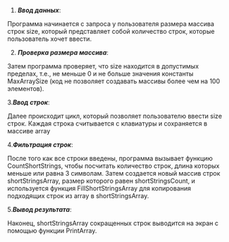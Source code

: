 1. ***Ввод данных***:

Программа начинается с запроса у пользователя размера массива строк size, который представляет собой количество строк, которые пользователь хочет ввести.

2. ***Проверка размера массива***:

Затем программа проверяет, что size находится в допустимых пределах, т.е., не меньше 0 и не больше значения константы MaxArraySize (код не позволяет создавать массивы более чем на 100 элементов).

3.***Ввод строк***:

Далее происходит цикл, который позволяет пользователю ввести size строк. Каждая строка считывается с клавиатуры и сохраняется в массиве array

4.***Фильтрация строк***:

После того как все строки введены, программа вызывает функцию CountShortStrings, чтобы посчитать количество строк, длина которых меньше или равна 3 символам.
Затем создается новый массив строк shortStringsArray, размер которого равен shortStringsCount, и используется функция FillShortStringsArray для копирования подходящих строк из array в shortStringsArray.

5.***Вывод результата***:

Наконец, shortStringsArray сокращенных строк выводится на экран с помощью функции PrintArray.
